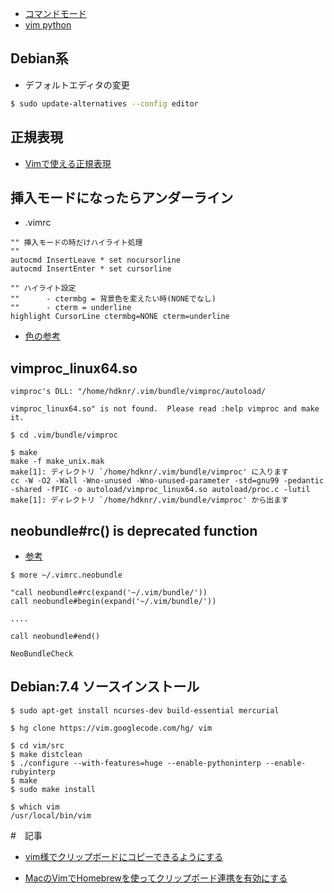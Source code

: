 
- [コマンドモード](vim.command-mode.md)
- [vim python](vim.python.md)


## Debian系

- デフォルトエディタの変更

~~~bash
$ sudo update-alternatives --config editor
~~~

## 正規表現

- [Vimで使える正規表現](http://archiva.jp/web/tool/vim_regexps.html)

## 挿入モードになったらアンダーライン
- .vimrc

```
"" 挿入モードの時だけハイライト処理
""
autocmd InsertLeave * set nocursorline
autocmd InsertEnter * set cursorline

"" ハイライト設定
"" 		- ctermbg = 背景色を変えたい時(NONEでなし)
"" 		- cterm = underline
highlight CursorLine ctermbg=NONE cterm=underline
```

- [色の参考](http://d.hatena.ne.jp/connvoi_tyou/20080306/1204825179)

## vimproc_linux64.so

~~~
vimproc's DLL: "/home/hdknr/.vim/bundle/vimproc/autoload/

vimproc_linux64.so" is not found.  Please read :help vimproc and make it.
~~~

~~~
$ cd .vim/bundle/vimproc

$ make
make -f make_unix.mak
make[1]: ディレクトリ `/home/hdknr/.vim/bundle/vimproc' に入ります
cc -W -O2 -Wall -Wno-unused -Wno-unused-parameter -std=gnu99 -pedantic -shared -fPIC -o autoload/vimproc_linux64.so autoload/proc.c -lutil
make[1]: ディレクトリ `/home/hdknr/.vim/bundle/vimproc' から出ます
~~~

## neobundle#rc() is deprecated function

- [参考](https://rcmdnk.github.io/blog/2014/10/27/computer-vim-markdown/)

~~~
$ more ~/.vimrc.neobundle

"call neobundle#rc(expand('~/.vim/bundle/'))
call neobundle#begin(expand('~/.vim/bundle/'))

....

call neobundle#end()

NeoBundleCheck
~~~

## Debian:7.4 ソースインストール

~~~
$ sudo apt-get install ncurses-dev build-essential mercurial
~~~

~~~
$ hg clone https://vim.googlecode.com/hg/ vim
~~~

~~~
$ cd vim/src
$ make distclean
$ ./configure --with-features=huge --enable-pythoninterp --enable-rubyinterp
$ make
$ sudo make install
~~~

~~~
$ which vim
/usr/local/bin/vim
~~~

#　記事

- [vim様でクリップボードにコピーできるようにする ](http://qiita.com/HelloPeople/items/3ca4ab80fc465d8eed7e)

- [MacのVimでHomebrewを使ってクリップボード連携を有効にする](http://qiita.com/shoma2da/items/92ea8badcd4655b6106c)
